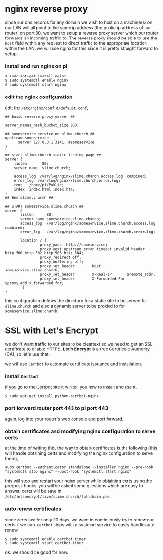 # nginx reverse proxy
since our dns records for any domain we wish to host on a machine(s) on our LAN will all point to the same ip address (the public ip address of our router) on port 80, we want to setup a reverse proxy server which our router forwards all incoming traffic to. The reverse proxy should be able to use the `host` field within any request to direct traffic to the appropriate location within the LAN. we will use nginx for this since it is pretty straight forward to setup.

### install and run nginx on pi
```shell
$ sudo apt-get install nginx
$ sudo systemctl enable nginx
$ sudo systemctl start nginx
```

### edit the nginx configuration
edit the `/etc/nginx/conf.d/default.conf`,
```shell
## Basic reverse proxy server ##

server_names_hash_bucket_size 100;

## someservice service on slime.church ##
upstream someservice  {
      server 127.0.0.1:3141; #someservice
}

## Start slime.church static landing page ##
server {
    listen       80;
    server_name  slime.church;

    access_log  /var/log/nginx/slime.church.access.log  combined;
    error_log  /var/log/nginx/slime.church.error.log;
    root   /home/pi/Public;
    index  index.html index.htm;
}
## End slime.church ##

## START someservice.slime.church ##
server {
       listen      80;
       server_name someservice.slime.church;
       access_log  /var/log/nginx/someservice.slime.church.access.log  combined;
       error_log   /var/log/nginx/someservice.slime.church.error.log;

       location / {
                proxy_pass  http://someservice;
                proxy_next_upstream error timeout invalid_header http_500 http_502 http_503 http_504;
                proxy_redirect off;
                proxy_buffering off;
                proxy_set_header        Host            someservice.slime.church;
                proxy_set_header        X-Real-IP       $remote_addr;
                proxy_set_header        X-Forwarded-For $proxy_add_x_forwarded_for;
        }
}
```
this configuration defines the directory for a static site to be served for `slime.church` and also a dynamic server to be proxied to for `someservice.slime.church`.

# SSL with Let's Encrypt
we don't want traffic to our sites to be cleartext so we need to get an SSL certificate to enable HTTPS. **Let's Encrypt** is a free Certificate Authority (CA), so let's use that.

we will use `Certbot` to automate certificate issuance and installation.

### install `Certbot`
if you go to the [Certbot](https://certbot.eff.org/) site it will tell you how to install and use it,
```shell
$ sudo apt-get install python-certbot-nginx
```

### port forward router port 443 to pi port 443
again, log into your router's web console and port forward.

### obtain certificates and modifying nginx configuration to serve certs
at the time of writing this, the way to obtain certificates is the following (this will handle obtaining certs and modifying the nginx configuration to serve them),
```shell
sudo certbot --authenticator standalone --installer nginx --pre-hook "systemctl stop nginx" --post-hook "systemctl start nginx"
```
this will stop and restart your nginx server while obtaining certs using the pre/post-hooks. you will be asked some questions which are easy to answer. certs will be save in `/etc/letsencrypt/live/slime.church/fullchain.pem`.

### auto renew certificates
since certs last for only 90 days, we want to continuously try to renew our certs if we can. `certbot` ships with a systemd service to easily handle auto-renew
```shell
$ sudo systemctl enable certbot.timer
$ sudo systemctl start certbot.timer
```

ok. we should be good for now.
